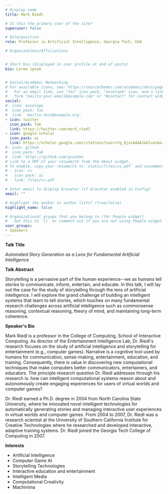 ```yaml
---
# Display name
title: Mark Riedl

# Is this the primary user of the site?
superuser: false

# Role/position
role: Professor in Artificial Intelligence, Georgia Tech, USA

# Organizations/Affiliations


# Short bio (displayed in user profile at end of posts)
bio: Lorem ipsum


# Social/Academic Networking
# For available icons, see: https://sourcethemes.com/academic/docs/page-builder/#icons
#   For an email link, use "fas" icon pack, "envelope" icon, and a link in the
#   form "mailto:your-email@example.com" or "#contact" for contact widget.
social:
#- icon: envelope
#  icon_pack: fas
#  link: 'mailto:test@example.org'
- icon: twitter
  icon_pack: fab
  link: https://twitter.com/mark_riedl
- icon: google-scholar
  icon_pack: ai
  link: https://scholar.google.com/citations?user=Yg_QjxcAAAAJ&hl=en&oi=ao
#- icon: github
#  icon_pack: fab
#  link: https://github.com/gcushen
# Link to a PDF of your resume/CV from the About widget.
# To enable, copy your resume/CV to `static/files/cv.pdf` and uncomment the lines below.
# - icon: cv
#   icon_pack: ai
#   link: files/cv.pdf

# Enter email to display Gravatar (if Gravatar enabled in Config)
email: ""

# Highlight the author in author lists? (true/false)
highlight_name: false

# Organizational groups that you belong to (for People widget)
#   Set this to `[]` or comment out if you are not using People widget.
user_groups:
- Speakers
---
```

**Talk Title** 

*Automated Story Generation as a Lens for Fundamental Artificial Intelligence*

**Talk Abstract**

Storytelling is a pervasive part of the human experience--we as humans tell stories to communicate, inform, entertain, and educate. In this talk, I will lay out the case for the study of storytelling through the lens of artificial intelligence. I will explore the grand challenge of building an intelligent systems that learn to tell stories, which touches on many fundamental research challenges across artificial intelligence such as commonsense reasoning, contextual reasoning, theory of mind, and maintaining long-term coherence.

**Speaker's Bio**

Mark Riedl is a professor in the College of Computing, School of Interactive Computing.  As director of the Entertainment Intelligence Lab, Dr. Riedl's research focuses on the study of artificial intelligence and storytelling for entertainment (e.g., computer games).  Narrative is a cognitive tool used by humans for communication, sense-making, entertainment, education, and training. Consequently, there is value in discovering new computational techniques that make computers better communicators, entertainers, and educators. The principle research question Dr. Riedl addresses through his research is: how can intelligent computational systems reason about and autonomously create engaging experiences for users of virtual worlds and computer games?

Dr. Riedl earned a Ph.D. degree in 2004 from North Carolina State University, where he innovated novel intelligent technologies for automatically generating stories and managing interactive user experiences in virtual worlds and computer games.  From 2004 to 2007, Dr. Riedl was a research scientist at the University of Southern California Institute for Creative Technologies where he researched and developed interactive, adaptive training systems.  Dr. Riedl joined the Georgia Tech College of Computing in 2007.

**Interests**

- Artificial Intelligence
- Computer Game AI
- Storytelling Technologies
- Interactive education and entertainment
- Intelligent Media
- Computational Creativity
- Machinima
